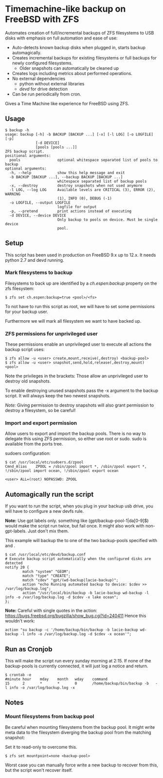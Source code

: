 # Timemachine-like backup on FreeBSD with ZFS

Automates creation of full/incremental backups of ZFS filesystems to USB disks with emphasis on full automation and ease of use:  
* Auto-detects known backup disks when plugged in, starts backup automagically.
* Creates incremental backups for existing filesystems or full backups for newly configured filesystems.
  * Older snapshots can automatically be cleaned up  
* Creates logs including metrics about performed operations.
* No external dependencies
  * python without external libraries
  * _devd_ for drive detection
* Can be run periodically from cron.

Gives a Time Machine like experience for FreeBSD using ZFS.

## Usage

```
$ backup -h
usage: backup [-h] -b BACKUP [BACKUP ...] [-x] [-l LOG] [-o LOGFILE] [-p]
              [-d DEVICE]
              [pools [pools ...]]
ZFS backup script.
positional arguments:
  pools                 optional whitespace separated list of pools to backup
optional arguments:
  -h, --help            show this help message and exit
  -b BACKUP [BACKUP ...], --backup BACKUP [BACKUP ...]
                        whitespace separated list of backup pools
  -x, --destroy         destroy snapshots when not used anymore
  -l LOG, --log LOG     Available levels are CRITICAL (3), ERROR (2), WARNING
                        (1), INFO (0), DEBUG (-1)
  -o LOGFILE, --output LOGFILE
                        logfile for output
  -p, --pretend         print actions instead of executing
  -d DEVICE, --device DEVICE
                        Only backup to pools on device. Must be single device
                        pool.
```

## Setup

This script has been used in production on FreeBSD 9.x up to 12.x. It needs python 2.7 and devd running.

### Mark filesystems to backup

Filesystems to back up are identified by a _ch.espen:backup_ property on the zfs filesystem:

```
$ zfs set ch.espen:backup=true <pool>/<fs>
```

To not have to run this script as root, we will have to set some permissions for your backup user.

Furthermore we will mark all filesystem we want to have backed up.

### ZFS permissions for unprivileged user

These permissions enable an unprivileged user to execute all actions the backup script uses:


```
$ zfs allow -u <user> create,mount,receive(,destroy) <backup-pool>
$ zfs allow -u <user> snapshot,send,hold,release(,destroy,mount) <pool>
```

Note the privileges in the brackets: Those allow an unprivileged user to destroy old snapshots. 

To enable destroying unused snapshots pass the -x argument to the backup script. It will always keep the two newest snapshots.

*Note:* Giving permission to destroy snapshots will also grant permission to destroy a filesystem, so be careful!

### Import and export permission

Allow users to export and import the backup pools. There is no way to delegate this using ZFS permission, so either use 
root or sudo. sudo is available from the ports tree.

sudoers configuration:

```
$ cat /usr/local/etc/sudoers.d/zpool
Cmnd_Alias    ZPOOL = /sbin/zpool import *, /sbin/zpool export *, !/sbin/zpool import ocean, !/sbin/zpool export ocean

<user> ALL=(root) NOPASSWD: ZPOOL
```

## Automagically run the script

If you want to run the script, when you plug in your backup usb drive, you will have to configure a new devfs rule.

**Note:** 
Use gpt labels only. something like (gpt/backup-pool-1|da[0-9]$) would make the script run twice, but fail once. It might also work with non-gpt-labels. Just don't mix them.

This example will backup the <pool> to one of the two backup-pools specified with <backup-pool-1> and <backup-pool-2>.

```
$ cat /usr/local/etc/devd/backup.conf
# Execute backup script automatically when the configured disks are detected
notify 20 {
        match "system" "GEOM";
        match "type" "CREATE";
        match "cdev" "gpt/(wd-backup|lacie-backup)";
        action "echo Running automated backup to device: $cdev >> /var/log/backup.log";
        action "/usr/local/bin/backup -b lacie-backup wd-backup -l info -o /var/log/backup.log -d $cdev -x lake ocean";
};
```

**Note:**
Careful with single quotes in the action: https://bugs.freebsd.org/bugzilla/show_bug.cgi?id=240411
Hence this wouldn't work:

```
action "su backup -c '/home/backup/bin/backup -b lacie-backup wd-backup -l info -o /var/log/backup.log -d $cdev -x ocean'";
```

## Run as Cronjob
This will make the script run every sunday morning at 2:15. If none of the backup-pools is currently connected, it will just log a notice and return.

```
$ crontab -e
#minute hour    mday    month   wday    command
15      2       *       *       0       /home/backup/bin/backup -b   -l info -o /var/log/backup.log -x
```

## Notes

### Mount filesystems from backup pool

Be careful when mounting filesystems from the backup pool. It might write meta data to the filesystem diverging the 
backup pool from the matching snapshot:
 
Set it to read-only to overcome this.
```
$ zfs set mountpoint=none <backup-pool>
```

Worst case you can manually force write a new backup to recover from this, but the script won't recover itself.

